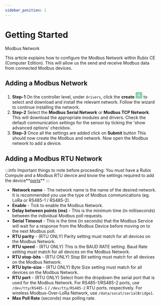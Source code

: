 ```yaml
---
sidebar_position: 1
---
```


# Getting Started

Modbus Network

This article explains how to configure the Modbus Network within Rubix CE (Computer Edition). This will allow us the send and receive
Modbus data from connected Modbus devices.

## Adding a Modbus Network

1. **Step-1** On the controller level, under `drivers`, click the **create** ![add icon](../../../img/apps/add-button.png) to select and download and install the relevant network. Follow the wizard to continue installing the network.
2. **Step-2** Select the **Modbus Serial Network** or **Modbus TCP Network**. This will download the appropriate modules and drivers. Check the default communication settings for the sensor by ticking the 'show advanced options' checkbox.
3. **Step-3** Once all the settings are added click on **Submit** button This should now create the Modbus and network. Now open the Modbus network to add a device.

## Adding a Modbus RTU Network

:::info
Important things to note before proceeding:
You must have a Rubix Compute and a Modbus RTU device and know the settings required to add the device**[ports](../../../../hardware/controllers/supervisors/rubix-compute/ports.md)**
:::

* **Network name** - The network name is the name of the desired network. It is recommended you use the type of Modbus
  communications (eg. LoRa or RS485-1 / RS485-2).
* **Enable** - Tick to enable the Modbus Network.
* **Delay between points (ms)** - This is the minimum time (in milliseconds) between the individual Modbus poll requests.
* **Serial Timeout** - This is the time (in seconds) that the Modbus Service will wait for a response from the Modbus Device before
  moving on to the next Modbus poll.
* **RTU parity** - (RTU ONLY) Parity setting must match for all devices on the Modbus Network.
* **RTU speed** - (RTU ONLY) This is the BAUD RATE setting. Baud Rate setting must match for all devices on the Modbus
  Network.
* **RTU stop-bits** - (RTU ONLY) Stop Bit setting must match for all devices on the Modbus Network.
* **RTU byte-size** - (RTU ONLY) Byte Size setting must match for all devices on the Modbus Network.
* **RTU port** - (RTU ONLY) Select from the dropdown the serial port that is used for the Modbus Network. For
  RS485-1/RS485-2 ports, use `/dev/tty/RS485-1` / `/dev/tty/RS485-2` RTU ports. respectively. For wireless Modbus-Over-LoRa Network,
  use `/data/socat/serialBridge1`.
* **Max Poll Rate** (seconds) max polling rate.
